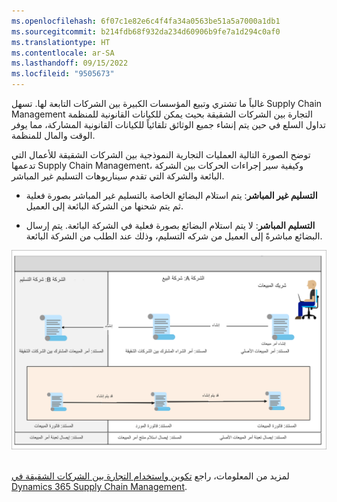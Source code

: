 ```yaml
---
ms.openlocfilehash: 6f07c1e82e6c4f4fa34a0563be51a5a7000a1db1
ms.sourcegitcommit: b214fdb68f932da234d60906b9fe7a1d294c0af0
ms.translationtype: HT
ms.contentlocale: ar-SA
ms.lasthandoff: 09/15/2022
ms.locfileid: "9505673"
---
```

غالباً ما تشتري وتبيع المؤسسات الكبيرة بين الشركات التابعة لها. تسهل Supply Chain Management التجارة بين الشركات الشقيقة بحيث يمكن للكيانات القانونية للمنظمة تداول السلع في حين يتم إنشاء جميع الوثائق تلقائياً للكيانات القانونية المشاركة، مما يوفر الوقت والمال للمنظمة.

توضح الصورة التالية العمليات التجارية النموذجية بين الشركات الشقيقة للأعمال التي تدعمها Supply Chain Management، وكيفية سير إجراءات الحركات‬ بين الشركة البائعة والشركة التي تقدم سيناريوهات التسليم غير المباشر. 



- **التسليم غير المباشر**: يتم استلام البضائع الخاصة بالتسليم غير المباشر بصورة فعلية ثم يتم شحنها من الشركة البائعة إلى العميل.


- **التسليم المباشر**: لا يتم استلام البضائع بصورة فعلية في الشركة البائعة. يتم إرسال البضائع مباشرةً إلى العميل من شركه التسليم، وذلك عند الطلب من الشركة البائعة. 

  
![رسم تخطيطي يوضح العمليات التجارية بين الشركات الشقيقة وتدفقات الحركات.](../media/intercompany-relations.png)
 

لمزيد من المعلومات، راجع [تكوين واستخدام التجارة بين الشركات الشقيقة في Dynamics 365 Supply Chain Management](/training/modules/configure-use-intercompany-trade-dyn365-supply-chain-mgmt/?azure-portal=true). 

